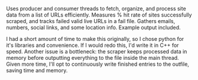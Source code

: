 Uses producer and consumer threads to fetch, organize, and process site data from a list of URLs efficiently. Measures % hit rate of sites successfully scraped, and tracks failed valid live URLs in a fail file. Gathers emails, numbers, social links, and some location info. Example output included. 

I had a short amount of time to make this originally, so I chose python for it's libraries and convenience. If I would redo this, I'd write it in C++ for speed. Another issue is a bottleneck: the scraper keeps processed data in memory before outputting everything to the file inside the main thread. Given more time, I'll opt to continuously write finished entries to the outfile, saving time and memory.
